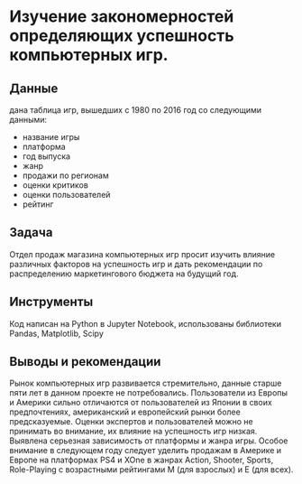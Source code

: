 # Изучение закономерностей определяющих успешность компьютерных игр.
## Данные
дана таблица игр, вышедших с 1980 по 2016 год со следующими данными:
- название игры
- платформа
- год выпуска
- жанр
- продажи по регионам
- оценки критиков
- оценки пользователей
- рейтинг

## Задача
Отдел продаж магазина компьютерных игр просит изучить влияние различных факторов на успешность игр и дать рекомендации по распределению маркетингового бюджета на будущий год.

## Инструменты
Код написан на Python в Jupyter Notebook, использованы библиотеки Pandas, Matplotlib, Scipy

## Выводы и рекомендации
Рынок компьютерных игр развивается стремительно, данные старше пяти лет в данном проекте не потребовались. Пользователи из Европы и Америки сильно отличаются от пользователей из Японии в своих предпочтениях, американский и европейский рынки более предсказуемые. Оценки экспертов и пользователей можно не принимать во внимание, их влияние на успешность игр низкая. Выявлена серьезная зависимость от платформы и жанра игры. Особое внимание в следующем году следует уделить продажам в Америке и Европе на платформах PS4 и XOne в жанрах Action, Shooter, Sports, Role-Playing с возрастными рейтингами M (для взрослых) и E (для всех).
